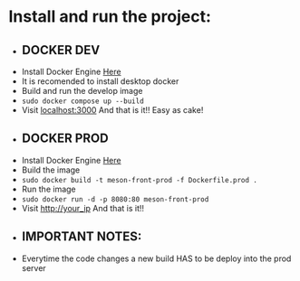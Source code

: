 # Install and run the project:

* ## DOCKER DEV
 - Install Docker Engine [Here](https://docs.docker.com/engine/install/)
  - It is recomended to install desktop docker
 - Build and run the develop image 
  - `sudo docker compose up --build`
 - Visit [localhost:3000](http://localhost:3000)
And that is it!! Easy as cake!

* ## DOCKER PROD
 - Install Docker Engine [Here](https://docs.docker.com/engine/install/)
 - Build the image
  - `sudo docker build -t meson-front-prod -f Dockerfile.prod .`
 - Run the image
  - `sudo docker run -d -p 8080:80 meson-front-prod`
 - Visit [http://your_ip](#)
And that is it!!

* ## IMPORTANT NOTES:
 - Everytime the code changes a new build HAS to be deploy into the prod server
